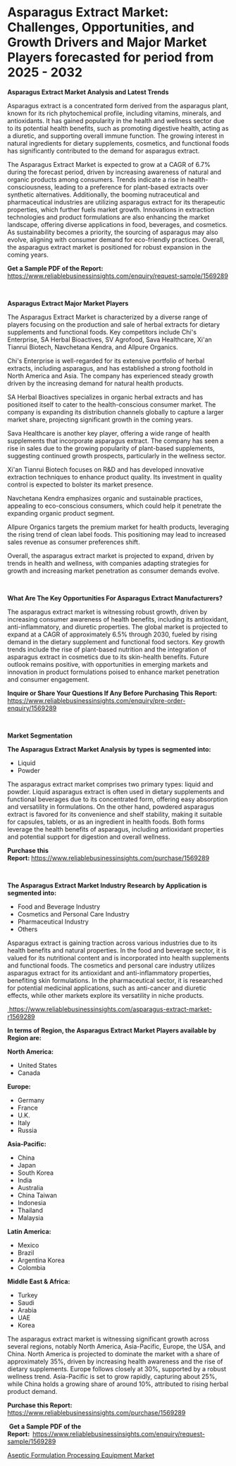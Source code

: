 <p><h1>Asparagus Extract Market: Challenges, Opportunities, and Growth Drivers and Major Market Players forecasted for period from 2025 - 2032</h1></p><p><strong>Asparagus Extract Market Analysis and Latest Trends</strong></p>
<p><p>Asparagus extract is a concentrated form derived from the asparagus plant, known for its rich phytochemical profile, including vitamins, minerals, and antioxidants. It has gained popularity in the health and wellness sector due to its potential health benefits, such as promoting digestive health, acting as a diuretic, and supporting overall immune function. The growing interest in natural ingredients for dietary supplements, cosmetics, and functional foods has significantly contributed to the demand for asparagus extract.</p><p>The Asparagus Extract Market is expected to grow at a CAGR of 6.7% during the forecast period, driven by increasing awareness of natural and organic products among consumers. Trends indicate a rise in health-consciousness, leading to a preference for plant-based extracts over synthetic alternatives. Additionally, the booming nutraceutical and pharmaceutical industries are utilizing asparagus extract for its therapeutic properties, which further fuels market growth. Innovations in extraction technologies and product formulations are also enhancing the market landscape, offering diverse applications in food, beverages, and cosmetics. As sustainability becomes a priority, the sourcing of asparagus may also evolve, aligning with consumer demand for eco-friendly practices. Overall, the asparagus extract market is positioned for robust expansion in the coming years.</p></p>
<p><strong>Get a Sample PDF of the Report:&nbsp;</strong> <a href="https://www.reliablebusinessinsights.com/enquiry/request-sample/1569289?utm_campaign=2757&utm_medium=2&utm_source=Github&utm_content=ia&utm_term=25032025&utm_id=asparagus-extract">https://www.reliablebusinessinsights.com/enquiry/request-sample/1569289</a></p>
<p>&nbsp;</p>
<p><strong>Asparagus Extract Major Market Players</strong></p>
<p><p>The Asparagus Extract Market is characterized by a diverse range of players focusing on the production and sale of herbal extracts for dietary supplements and functional foods. Key competitors include Chi's Enterprise, SA Herbal Bioactives, SV Agrofood, Sava Healthcare, Xi'an Tianrui Biotech, Navchetana Kendra, and Allpure Organics.</p><p>Chi's Enterprise is well-regarded for its extensive portfolio of herbal extracts, including asparagus, and has established a strong foothold in North America and Asia. The company has experienced steady growth driven by the increasing demand for natural health products. </p><p>SA Herbal Bioactives specializes in organic herbal extracts and has positioned itself to cater to the health-conscious consumer market. The company is expanding its distribution channels globally to capture a larger market share, projecting significant growth in the coming years.</p><p>Sava Healthcare is another key player, offering a wide range of health supplements that incorporate asparagus extract. The company has seen a rise in sales due to the growing popularity of plant-based supplements, suggesting continued growth prospects, particularly in the wellness sector.</p><p>Xi'an Tianrui Biotech focuses on R&D and has developed innovative extraction techniques to enhance product quality. Its investment in quality control is expected to bolster its market presence.</p><p>Navchetana Kendra emphasizes organic and sustainable practices, appealing to eco-conscious consumers, which could help it penetrate the expanding organic product segment.</p><p>Allpure Organics targets the premium market for health products, leveraging the rising trend of clean label foods. This positioning may lead to increased sales revenue as consumer preferences shift.</p><p>Overall, the asparagus extract market is projected to expand, driven by trends in health and wellness, with companies adapting strategies for growth and increasing market penetration as consumer demands evolve.</p></p>
<p>&nbsp;</p>
<p><strong>What Are The Key Opportunities For Asparagus Extract Manufacturers?</strong></p>
<p><p>The asparagus extract market is witnessing robust growth, driven by increasing consumer awareness of health benefits, including its antioxidant, anti-inflammatory, and diuretic properties. The global market is projected to expand at a CAGR of approximately 6.5% through 2030, fueled by rising demand in the dietary supplement and functional food sectors. Key growth trends include the rise of plant-based nutrition and the integration of asparagus extract in cosmetics due to its skin-health benefits. Future outlook remains positive, with opportunities in emerging markets and innovation in product formulations poised to enhance market penetration and consumer engagement.</p></p>
<p><strong>Inquire or Share Your Questions If Any Before Purchasing This Report:</strong> <a href="https://www.reliablebusinessinsights.com/enquiry/pre-order-enquiry/1569289?utm_campaign=2757&utm_medium=2&utm_source=Github&utm_content=ia&utm_term=25032025&utm_id=asparagus-extract">https://www.reliablebusinessinsights.com/enquiry/pre-order-enquiry/1569289</a></p>
<p>&nbsp;</p>
<p><strong>Market Segmentation</strong></p>
<p><strong>The Asparagus Extract Market Analysis by types is segmented into:</strong></p>
<p><ul><li>Liquid</li><li>Powder</li></ul></p>
<p><p>The asparagus extract market comprises two primary types: liquid and powder. Liquid asparagus extract is often used in dietary supplements and functional beverages due to its concentrated form, offering easy absorption and versatility in formulations. On the other hand, powdered asparagus extract is favored for its convenience and shelf stability, making it suitable for capsules, tablets, or as an ingredient in health foods. Both forms leverage the health benefits of asparagus, including antioxidant properties and potential support for digestion and overall wellness.</p></p>
<p><strong>Purchase this Report:&nbsp;</strong><a href="https://www.reliablebusinessinsights.com/purchase/1569289?utm_campaign=2757&utm_medium=2&utm_source=Github&utm_content=ia&utm_term=25032025&utm_id=asparagus-extract">https://www.reliablebusinessinsights.com/purchase/1569289</a></p>
<p>&nbsp;</p>
<p><strong>The Asparagus Extract Market Industry Research by Application is segmented into:</strong></p>
<p><ul><li>Food and Beverage Industry</li><li>Cosmetics and Personal Care Industry</li><li>Pharmaceutical Industry</li><li>Others</li></ul></p>
<p><p>Asparagus extract is gaining traction across various industries due to its health benefits and natural properties. In the food and beverage sector, it is valued for its nutritional content and is incorporated into health supplements and functional foods. The cosmetics and personal care industry utilizes asparagus extract for its antioxidant and anti-inflammatory properties, benefiting skin formulations. In the pharmaceutical sector, it is researched for potential medicinal applications, such as anti-cancer and diuretic effects, while other markets explore its versatility in niche products.</p></p>
<p><a href="https://www.reliablebusinessinsights.com/asparagus-extract-market-r1569289?utm_campaign=2757&utm_medium=2&utm_source=Github&utm_content=ia&utm_term=25032025&utm_id=asparagus-extract">&nbsp;https://www.reliablebusinessinsights.com/asparagus-extract-market-r1569289</a></p>
<p><strong>In terms of Region, the Asparagus Extract Market Players available by Region are:</strong></p>
<p>
    <p> <strong> North America: </strong>
        <ul>
            <li>United States</li>
            <li>Canada</li>
        </ul>
        </p> 
    <p> <strong> Europe: </strong>
        <ul>
            <li>Germany</li>
            <li>France</li>
            <li>U.K.</li>
            <li>Italy</li>
            <li>Russia</li>
        </ul>
        </p> 
    <p> <strong> Asia-Pacific: </strong>
        <ul>
            <li>China</li>
            <li>Japan</li>
            <li>South Korea</li>
            <li>India</li>
            <li>Australia</li>
            <li>China Taiwan</li>
            <li>Indonesia</li>
            <li>Thailand</li>
            <li>Malaysia</li>
        </ul>
        </p> 
    <p> <strong> Latin America: </strong>
        <ul>
            <li>Mexico</li>
            <li>Brazil</li>
            <li>Argentina Korea</li>
            <li>Colombia</li>
        </ul>
        </p> 
    <p> <strong> Middle East & Africa: </strong>
        <ul>
            <li>Turkey</li>
            <li>Saudi</li>
            <li>Arabia</li>
            <li>UAE</li>
            <li>Korea</li>
        </ul>
    </p>
    </p>
<p><p>The asparagus extract market is witnessing significant growth across several regions, notably North America, Asia-Pacific, Europe, the USA, and China. North America is projected to dominate the market with a share of approximately 35%, driven by increasing health awareness and the rise of dietary supplements. Europe follows closely at 30%, supported by a robust wellness trend. Asia-Pacific is set to grow rapidly, capturing about 25%, while China holds a growing share of around 10%, attributed to rising herbal product demand.</p></p>
<p><strong>Purchase this Report: </strong><a href="https://www.reliablebusinessinsights.com/purchase/1569289?utm_campaign=2757&utm_medium=2&utm_source=Github&utm_content=ia&utm_term=25032025&utm_id=asparagus-extract">https://www.reliablebusinessinsights.com/purchase/1569289</a></p>
<p>&nbsp;<strong>Get a Sample PDF of the Report:&nbsp;&nbsp;</strong><a href="https://www.reliablebusinessinsights.com/enquiry/request-sample/1569289?utm_campaign=2757&utm_medium=2&utm_source=Github&utm_content=ia&utm_term=25032025&utm_id=asparagus-extract">https://www.reliablebusinessinsights.com/enquiry/request-sample/1569289</a></p>
<p><strong></strong></p>
<p><p><a href="https://github.com/claracpegios/Market-Research-Report-List-1/blob/main/aseptic-formulation-processing-equipment-market.md?utm_campaign=2757&utm_medium=2&utm_source=Github&utm_content=ia&utm_term=25032025&utm_id=asparagus-extract">Aseptic Formulation Processing Equipment Market</a></p></p>